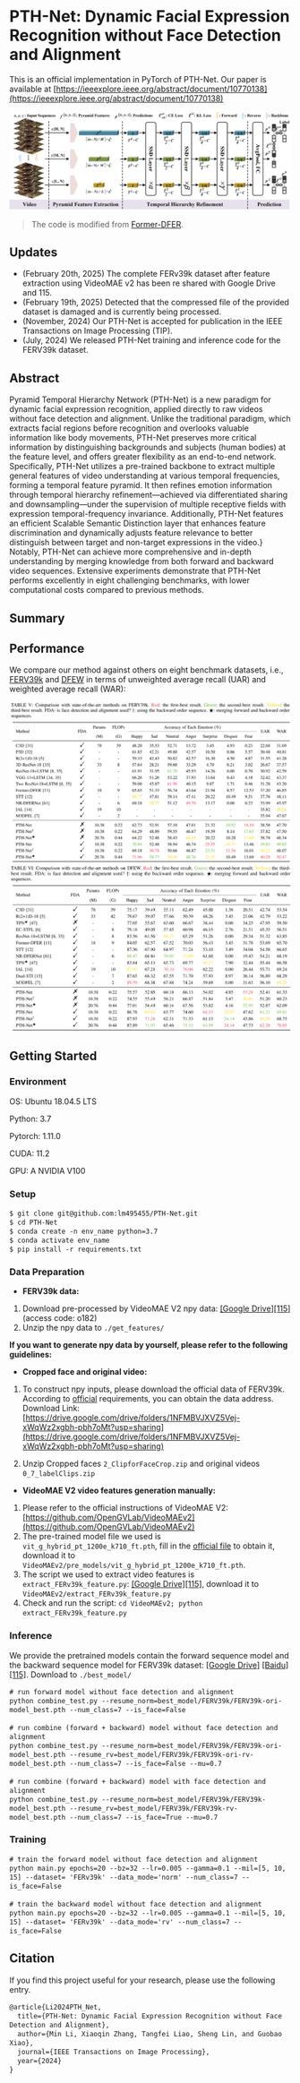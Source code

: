 # PTH-Net: Dynamic Facial Expression Recognition without Face Detection and Alignment
This is an official implementation in PyTorch of PTH-Net. Our paper is available at [https://ieeexplore.ieee.org/abstract/document/10770138](https://ieeexplore.ieee.org/abstract/document/10770138)


![model_overview](./fig/framework.png)
> The code is modified from [Former-DFER](https://github.com/zengqunzhao/Former-DFER).

## Updates
- (February 20th, 2025) The complete FERv39k dataset after feature extraction using VideoMAE v2 has been re shared with Google Drive and 115.
- (February 19th, 2025) Detected that the compressed file of the provided dataset is damaged and is currently being processed.
- (November, 2024) Our PTH-Net is accepted for publication in the IEEE Transactions on Image Processing (TIP).
- (July, 2024) We released PTH-Net training and inference code for the FERV39k dataset.

## Abstract
Pyramid Temporal Hierarchy Network (PTH-Net) is a new paradigm for dynamic facial expression recognition, applied directly to raw videos without face detection and alignment.
Unlike the traditional paradigm, which extracts facial regions before recognition and overlooks valuable information like body movements, 
PTH-Net preserves more critical information by distinguishing backgrounds and subjects (human bodies) at the feature level, and offers greater flexibility as an end-to-end network.
Specifically, PTH-Net utilizes a pre-trained backbone to extract multiple general features of video understanding at various temporal frequencies, forming a temporal feature pyramid. 
It then refines emotion information through temporal hierarchy refinement—achieved via differentiated sharing and downsampling—under the supervision of multiple receptive fields 
with expression temporal-frequency invariance. Additionally, PTH-Net features an efficient Scalable Semantic Distinction layer that enhances feature discrimination and dynamically 
adjusts feature relevance to better distinguish between target and non-target expressions in the video.} Notably, PTH-Net can achieve more comprehensive and in-depth understanding 
by merging knowledge from both forward and backward video sequences. Extensive experiments demonstrate that PTH-Net performs excellently in eight challenging benchmarks, 
with lower computational costs compared to previous methods.

## Summary

[//]: # (- First purely anchor-free framework for temporal action detection task.)

[//]: # (- Fully end-to-end method using frames as input rather then features.)

[//]: # (- Saliency-based refinement module to gather more valuable boundary features.)

[//]: # (- Boundary consistency learning to make sure our model can find the accurate boundary.)

## Performance
We compare our method against others on eight benchmark datasets, i.e., [FERV39k](https://github.com/wangyanckxx/FERV39k) and [DFEW](https://dfew-dataset.github.io/) in terms of unweighted average recall (UAR) and weighted average recall (WAR):

![model_results](./fig/FERV39k.png)
![model_results](./fig/DFEW.jpg)

## Getting Started

### Environment
OS: Ubuntu 18.04.5 LTS 

Python: 3.7

Pytorch: 1.11.0

CUDA: 11.2

GPU: A NVIDIA V100

### Setup
```shell script
$ git clone git@github.com:lm495455/PTH-Net.git
$ cd PTH-Net
$ conda create -n env_name python=3.7
$ conda activate env_name
$ pip install -r requirements.txt
```
### Data Preparation
- **FERV39k data:**
1. Download pre-processed by VideoMAE V2 npy data: [\[Google Drive\]](https://drive.google.com/file/d/1hi-g51f09JfQAZndvdkf7Ac3NCryELOx/view?usp=drive_link)[\[115\]](https://115cdn.com/s/swhg96733kn)(access code: o182)
2. Unzip the npy data to `./get_features/`


**If you want to generate npy data by yourself, please refer to the following guidelines:**

- **Cropped face and original video:**
1. To construct npy inputs, please download the official data of FERV39k.  
According to [official](https://github.com/wangyanckxx/FERV39k) requirements, you can obtain the data address.   
Download Link: [https://drive.google.com/drive/folders/1NFMBVJXVZ5Vej-xWqWz2xgbh-pbh7oMt?usp=sharing](https://drive.google.com/drive/folders/1NFMBVJXVZ5Vej-xWqWz2xgbh-pbh7oMt?usp=sharing)  
  
2. Unzip Cropped faces `2_ClipforFaceCrop.zip` and original videos `0_7_labelClips.zip`

- **VideoMAE V2 video features generation manually:**
1. Please refer to the official instructions of VideoMAE V2:  [https://github.com/OpenGVLab/VideoMAEv2](https://github.com/OpenGVLab/VideoMAEv2)
2. The pre-trained model file we used is `vit_g_hybrid_pt_1200e_k710_ft.pth`, fill in the [official file](https://docs.google.com/forms/d/e/1FAIpQLSd1SjKMtD8piL9uxGEUwicerxd46bs12QojQt92rzalnoI3JA/viewform?usp=sf_link) to obtain it, 
download it to `VideoMAEv2/pre_models/vit_g_hybrid_pt_1200e_k710_ft.pth`.
3. The script we used to extract video features is `extract_FERv39k_feature.py`: [\[Google Drive\]](https://drive.google.com/file/d/1F_wjo7CpbZi-6zA4nv_dCOnHgV1Y7hPo/view?usp=drive_link)[\[115\]](https://115.com/s/swzjti333kn?password=c390&#extract_feature.zip), download it to `VideoMAEv2/extract_FERv39k_feature.py`
4. Check and run the script: `cd VideoMAEv2; python extract_FERv39k_feature.py`

### Inference
We provide the pretrained models contain the forward sequence model and the backward sequence model for FERV39k dataset:
[\[Google Drive\]](https://drive.google.com/file/d/1BdKpVtTkvSGyjuQ8Zz4s4CKGb5cQhPuh/view?usp=drive_link)
[\[Baidu\]](https://pan.baidu.com/s/1Zi5a1hDaOhfDSJhU7KZRtw?pwd=ke5g)
[\[115\]](https://115.com/s/swzjtob33kn?password=x615&#FERv39k.zip). Download to `./best_model/`
```shell
# run forward model without face detection and alignment
python combine_test.py --resume_norm=best_model/FERV39k/FERV39k-ori-model_best.pth --num_class=7 --is_face=False 

# run combine (forward + backward) model without face detection and alignment
python combine_test.py --resume_norm=best_model/FERV39k/FERV39k-ori-model_best.pth --resume_rv=best_model/FERV39k/FERV39k-ori-rv-model_best.pth --num_class=7 --is_face=False --mu=0.7

# run combine (forward + backward) model with face detection and alignment
python combine_test.py --resume_norm=best_model/FERV39k/FERV39k-model_best.pth --resume_rv=best_model/FERV39k/FERV39k-rv-model_best.pth --num_class=7 --is_face=True --mu=0.7
```

### Training
```shell script
# train the forward model without face detection and alignment
python main.py epochs=20 --bz=32 --lr=0.005 --gamma=0.1 --mil=[5, 10, 15] --dataset= 'FERv39k' --data_mode='norm' --num_class=7 --is_face=False

# train the backward model without face detection and alignment
python main.py epochs=20 --bz=32 --lr=0.005 --gamma=0.1 --mil=[5, 10, 15] --dataset= 'FERv39k' --data_mode='rv' --num_class=7 --is_face=False
```
### 

## Citation
If you find this project useful for your research, please use the following entry.
```
@article{Li2024PTH_Net,
  title={PTH-Net: Dynamic Facial Expression Recognition without Face Detection and Alignment},
  author={Min Li, Xiaoqin Zhang, Tangfei Liao, Sheng Lin, and Guobao Xiao},
  journal={IEEE Transactions on Image Processing},
  year={2024}
}
```
